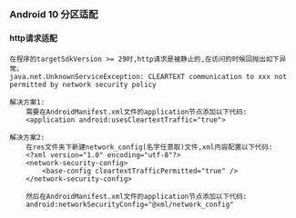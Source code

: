 ### Android 10 分区适配

#### http请求适配
    在程序的targetSdkVersion >= 29时,http请求是被静止的,在访问的时候回抛出如下异常。
    java.net.UnknownServiceException: CLEARTEXT communication to xxx not permitted by network security policy
    
    解决方案1:
        需要在AndroidManifest.xml文件的application节点添加以下代码:
        <application android:usesCleartextTraffic="true">
        
    解决方案2:
        在res文件夹下新建network_config(名字任意取)文件,xml内容配置以下代码:
        <?xml version="1.0" encoding="utf-8"?>
        <network-security-config>
            <base-config cleartextTrafficPermitted="true" />
        </network-security-config>
        
        然后在AndroidManifest.xml文件的application节点添加以下代码:
        android:networkSecurityConfig="@xml/network_config"